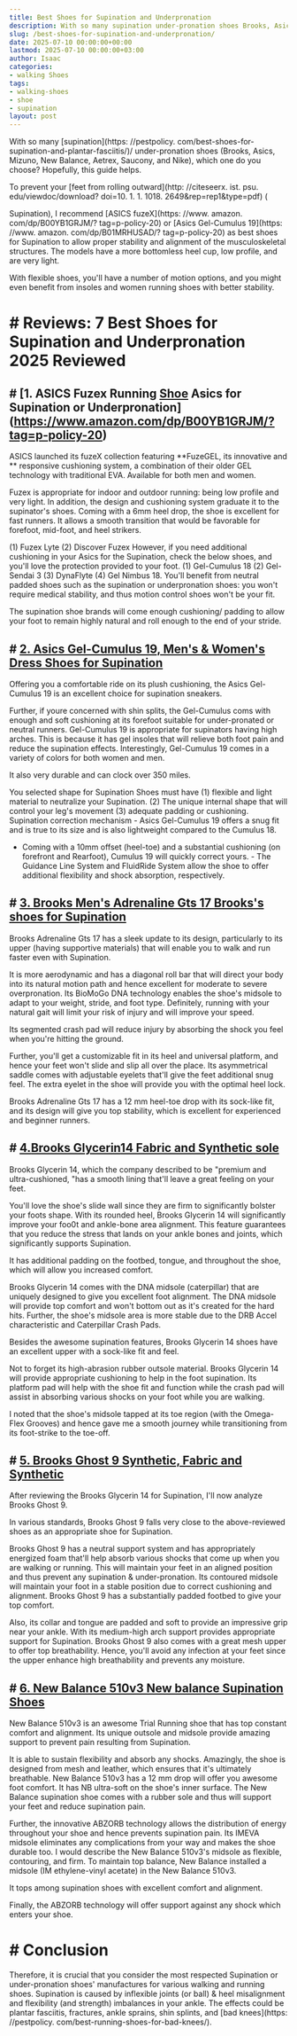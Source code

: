 ```yaml
---
title: Best Shoes for Supination and Underpronation
description: With so many supination under-pronation shoes Brooks, Asics, Mizuno, New Balance, Aetrex, Saucony, and Nike, which one do you choose?
slug: /best-shoes-for-supination-and-underpronation/
date: 2025-07-10 00:00:00+00:00
lastmod: 2025-07-10 00:00:00+03:00
author: Isaac
categories:
- walking Shoes
tags:
- walking-shoes
- shoe
- supination
layout: post
---
```


With so many [supination](https: //pestpolicy. com/best-shoes-for-supination-and-plantar-fasciitis/)/ under-pronation shoes (Brooks, Asics, Mizuno, New Balance, Aetrex, Saucony, and Nike), which one do you choose? Hopefully, this guide helps.

To prevent your [feet from rolling outward](http: //citeseerx. ist. psu. edu/viewdoc/download? doi=10. 1. 1. 1018. 2649&rep=rep1&type=pdf) (

Supination), I recommend [ASICS fuzeX](https: //www. amazon. com/dp/B00YB1GRJM/? tag=p-policy-20) or [Asics Gel-Cumulus 19](https: //www. amazon. com/dp/B01MRHUSAD/? tag=p-policy-20) as best shoes for Supination to allow proper stability and alignment of the musculoskeletal structures. The models have a more bottomless heel cup, low profile, and are very light.

With flexible shoes, you'll have a number of motion options, and you might even benefit from insoles and women running shoes with better stability.

# # Reviews: 7 Best Shoes for Supination and Underpronation 2025 Reviewed

## # [1. ASICS Fuzex Running [Shoe](https://pestpolicy.com/best-shoes-for-arthritic-hips/) Asics for Supination or Underpronation](https://www.amazon.com/dp/B00YB1GRJM/?tag=p-policy-20)

ASICS launched its fuzeX collection featuring **FuzeGEL, its innovative and ** responsive cushioning system, a combination of their older GEL technology with traditional EVA. Available for both men and women.

Fuzex is appropriate for indoor and outdoor running: being low profile and very light. In addition, the design and cushioning system graduate it to the supinator's shoes. Coming with a 6mm heel drop, the shoe is excellent for fast runners. It allows a smooth transition that would be favorable for forefoot, mid-foot, and heel strikers.

(1) Fuzex Lyte (2) Discover Fuzex However, if you need additional cushioning in your Asics for the Supination, check the below shoes, and you'll love the protection provided to your foot. (1) Gel-Cumulus 18 (2) Gel-Sendai 3 (3) DynaFlyte (4) Gel Nimbus 18. You'll benefit from neutral padded shoes such as the supination or underpronation shoes: you won't require medical stability, and thus motion control shoes won't be your fit.

The supination shoe brands will come enough cushioning/ padding to allow your foot to remain highly natural and roll enough to the end of your stride.

## # [2. Asics Gel-Cumulus 19, Men's & Women's Dress Shoes for Supination](https://www.amazon.com/dp/B01MRHUSAD/?tag=p-policy-20)

Offering you a comfortable ride on its plush cushioning, the Asics Gel-Cumulus 19 is an excellent choice for supination sneakers.

Further, if youre concerned with shin splits, the Gel-Cumulus coms with enough and soft cushioning at its forefoot suitable for under-pronated or neutral runners. Gel-Cumulus 19 is appropriate for supinators having high arches. This is because it has gel insoles that will relieve both foot pain and reduce the supination effects. Interestingly, Gel-Cumulus 19 comes in a variety of colors for both women and men.

It also very durable and can clock over 350 miles.

You selected shape for Supination Shoes must have (1) flexible and light material to neutralize your Supination. (2) The unique internal shape that will control your leg's movement (3) adequate padding or cushioning. Supination correction mechanism - Asics Gel-Cumulus 19 offers a snug fit and is true to its size and is also lightweight compared to the Cumulus 18.

- Coming with a 10mm offset (heel-toe) and a substantial cushioning (on forefront and Rearfoot), Cumulus 19 will quickly correct yours. - The Guidance Line System and FluidRide System allow the shoe to offer additional flexibility and shock absorption, respectively.

## # [3. Brooks Men's Adrenaline Gts 17 Brooks's shoes for Supination](https://www.amazon.com/dp/B01GETZ0CS/?tag=p-policy-20)

Brooks Adrenaline Gts 17 has a sleek update to its design, particularly to its upper (having supportive materials) that will enable you to walk and run faster even with Supination.

It is more aerodynamic and has a diagonal roll bar that will direct your body into its natural motion path and hence excellent for moderate to severe overpronation. Its BioMoGo DNA technology enables the shoe's midsole to adapt to your weight, stride, and foot type. Definitely, running with your natural gait will limit your risk of injury and will improve your speed.

Its segmented crash pad will reduce injury by absorbing the shock you feel when you're hitting the ground.

Further, you'll get a customizable fit in its heel and universal platform, and hence your feet won't slide and slip all over the place. Its asymmetrical saddle comes with adjustable eyelets that'll give the feet additional snug feel. The extra eyelet in the shoe will provide you with the optimal heel lock.

Brooks Adrenaline Gts 17 has a 12 mm heel-toe drop with its sock-like fit, and its design will give you top stability, which is excellent for experienced and beginner runners.

## # [4.**Brooks Glycerin**14 Fabric and Synthetic sole](https://www.amazon.com/dp/B01GETZ0CS/?tag=p-policy-20)

Brooks Glycerin 14, which the company described to be "premium and ultra-cushioned, "has a smooth lining that'll leave a great feeling on your feet.

You'll love the shoe's slide wall since they are firm to significantly bolster your foots shape. With its rounded heel, Brooks Glycerin 14 will significantly improve your foo0t and ankle-bone area alignment. This feature guarantees that you reduce the stress that lands on your ankle bones and joints, which significantly supports Supination.

It has additional padding on the footbed, tongue, and throughout the shoe, which will allow you increased comfort.

Brooks Glycerin 14 comes with the DNA midsole (caterpillar) that are uniquely designed to give you excellent foot alignment. The DNA midsole will provide top comfort and won't bottom out as it's created for the hard hits. Further, the shoe's midsole area is more stable due to the DRB Accel characteristic and Caterpillar Crash Pads.

Besides the awesome supination features, Brooks Glycerin 14 shoes have an excellent upper with a sock-like fit and feel.

Not to forget its high-abrasion rubber outsole material. Brooks Glycerin 14 will provide appropriate cushioning to help in the foot supination. Its platform pad will help with the shoe fit and function while the crash pad will assist in absorbing various shocks on your foot while you are walking.

I noted that the shoe's midsole tapped at its toe region (with the Omega-Flex Grooves) and hence gave me a smooth journey while transitioning from its foot-strike to the toe-off.

## # [5. Brooks Ghost 9 Synthetic, Fabric and Synthetic](https://www.amazon.com/dp/B07CLG6K15/?tag=p-policy-20)

After reviewing the Brooks Glycerin 14 for Supination, I'll now analyze Brooks Ghost 9.

In various standards, Brooks Ghost 9 falls very close to the above-reviewed shoes as an appropriate shoe for Supination.

Brooks Ghost 9 has a neutral support system and has appropriately energized foam that'll help absorb various shocks that come up when you are walking or running. This will maintain your feet in an aligned position and thus prevent any supination & under-pronation. Its contoured midsole will maintain your foot in a stable position due to correct cushioning and alignment. Brooks Ghost 9 has a substantially padded footbed to give your top comfort.

Also, its collar and tongue are padded and soft to provide an impressive grip near your ankle. With its medium-high arch support provides appropriate support for Supination. Brooks Ghost 9 also comes with a great mesh upper to offer top breathability. Hence, you'll avoid any infection at your feet since the upper enhance high breathability and prevents any moisture.

## # [6. New Balance 510v3 New balance Supination Shoes](https://www.amazon.com/dp/B00YB1GRJM/?tag=p-policy-20)

New Balance 510v3 is an awesome Trial Running shoe that has top constant comfort and alignment. Its unique outsole and midsole provide amazing support to prevent pain resulting from Supination.

It is able to sustain flexibility and absorb any shocks. Amazingly, the shoe is designed from mesh and leather, which ensures that it's ultimately breathable. New Balance 510v3 has a 12 mm drop will offer you awesome foot comfort. It has NB ultra-soft on the shoe's inner surface. The New Balance supination shoe comes with a rubber sole and thus will support your feet and reduce supination pain.

Further, the innovative ABZORB technology allows the distribution of energy throughout your shoe and hence prevents supination pain. Its IMEVA midsole eliminates any complications from your way and makes the shoe durable too. I would describe the New Balance 510v3's midsole as flexible, contouring, and firm. To maintain top balance, New Balance installed a midsole (IM ethylene-vinyl acetate) in the New Balance 510v3.

It tops among supination shoes with excellent comfort and alignment.

Finally, the ABZORB technology will offer support against any shock which enters your shoe.

# # Conclusion

Therefore, it is crucial that you consider the most respected Supination or under-pronation shoes' manufactures for various walking and running shoes. Supination is caused by inflexible joints (or ball) & heel misalignment and flexibility (and strength) imbalances in your ankle. The effects could be plantar fasciitis, fractures, ankle sprains, shin splints, and [bad knees](https: //pestpolicy. com/best-running-shoes-for-bad-knees/).
